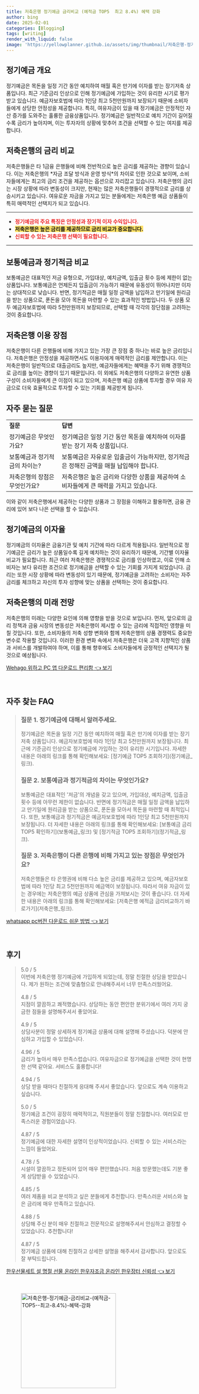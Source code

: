 ```yaml
---
title: 저축은행 정기예금 금리비교 (예적금 TOP5  최고 8.4%) 혜택 강화
author: bing
date: 2025-02-01
categories: [Blogging]
tags: [writing]
render_with_liquid: false
image: 'https://yellowplanner.github.io/assets/img/thumbnail/저축은행-정기예금-금리비교-(예적금-TOP5--최고-8.4%)-혜택-강화.webp'
---
```



<h2 id='정기예금 개요'>정기예금 개요</h2>

<p>정기예금은 목돈을 일정 기간 동안 예치하여 매월 혹은 만기에 이자를 받는 장기저축 상품입니다. 최근 기준금리 인상으로 인해 정기예금에 가입하는 것이 유리한 시기로 평가받고 있습니다. 예금자보호법에 따라 1인당 최고 5천만원까지 보장되기 때문에 소비자들에게 상당한 안정성을 제공합니다. 특히, 여유자금이 있을 때 정기예금은 안정적인 자산 증가를 도와주는 훌륭한 금융상품입니다. 정기예금은 일반적으로 예치 기간이 길어질수록 금리가 높아지며, 이는 투자자의 상황에 맞추어 조건을 선택할 수 있는 여지를 제공합니다.</p>

<h2 id='저축은행의 금리 비교'>저축은행의 금리 비교</h2>

<p>저축은행들은 타 1금융 은행들에 비해 전반적으로 높은 금리를 제공하는 경향이 있습니다. 이는 저축은행의 *자금 조달 방식과 운영 방식*의 차이로 인한 것으로 보이며, 소비자들에게는 최고의 금리 조건을 제공하는 옵션으로 자리잡고 있습니다. 저축은행의 금리는 시장 상황에 따라 변동성이 크지만, 현재는 많은 저축은행들이 경쟁적으로 금리를 상승시키고 있습니다. 여유로운 자금을 가지고 있는 분들에게는 저축은행 예금 상품들이 특히 매력적인 선택지가 되고 있습니다.</p>

<hr />

<ul>
    <li><b><span style="color: #ee2323;">정기예금의 주요 특징은 안정성과 장기적 이자 수익입니다.</span></b></li>
    <li><b><span style="background-color: #ffe066;">저축은행은 높은 금리를 제공하므로 금리 비교가 중요합니다.</span></b></li>
    <li><b><span style="color: #ee2323;">신뢰할 수 있는 저축은행 선택이 필요합니다.</span></b></li>
</ul>

<hr />

<h2 id='보통예금과 정기적금 비교'>보통예금과 정기적금 비교</h2>

<p>보통예금은 대표적인 저금 유형으로, 가입대상, 예치금액, 입출금 횟수 등에 제한이 없는 상품입니다. 보통예금은 언제든지 입출금이 가능하기 때문에 유동성이 뛰어나지만 이자는 상대적으로 낮습니다. 반면, 정기적금은 매월 일정 금액을 납입하고 만기일에 원리금을 받는 상품으로, 푼돈을 모아 목돈을 마련할 수 있는 효과적인 방법입니다. 두 상품 모두 예금자보호법에 따라 5천만원까지 보장되므로, 선택할 때 각각의 장단점을 고려하는 것이 중요합니다.</p>

<h2 id='저축은행 이용 장점'>저축은행 이용 장점</h2>

<p>저축은행이 다른 은행들에 비해 가지고 있는 가장 큰 장점 중 하나는 바로 높은 금리입니다. 저축은행은 안정성을 제공하면서도 이용자에게 매력적인 금리를 제안합니다. 이는 저축은행이 일반적으로 대출금리도 높지만, 예금자들에게는 혜택을 주기 위해 경쟁적으로 금리를 높이는 경향이 있기 때문입니다. 이 외에도 저축은행의 다양하고 유연한 상품 구성이 소비자들에게 큰 이점이 되고 있으며, 저축은행 예금 상품에 투자할 경우 여유 자금으로 더욱 효율적으로 투자할 수 있는 기회를 제공받게 됩니다.</p>

<h2 id='자주 묻는 질문'>자주 묻는 질문</h2>

<table>
    <tr>
        <td><b>질문</b></td>
        <td><b>답변</b></td>
    </tr>
    <tr>
        <td>정기예금은 무엇인가요?</td>
        <td>정기예금은 일정 기간 동안 목돈을 예치하여 이자를 받는 장기 저축 상품입니다.</td>
    </tr>
    <tr>
        <td>보통예금과 정기적금의 차이는?</td>
        <td>보통예금은 자유로운 입출금이 가능하지만, 정기적금은 정해진 금액을 매월 납입해야 합니다.</td>
    </tr>
    <tr>
        <td>저축은행의 장점은 무엇인가요?</td>
        <td>저축은행은 높은 금리와 다양한 상품을 제공하여 소비자들에게 큰 매력을 가지고 있습니다.</td>
    </tr>
</table>

<p>이와 같이 저축은행에서 제공하는 다양한 상품과 그 장점을 이해하고 활용하면, 금융 관리에 있어 보다 나은 선택을 할 수 있습니다.</p>

<h2 id='정기예금의 이자율'>정기예금의 이자율</h2>

<p>정기예금의 이자율은 금융기관 및 예치 기간에 따라 다르게 적용됩니다. 일반적으로 정기예금은 금리가 높은 상품일수록 길게 예치하는 것이 유리하기 때문에, 기간별 이자율 비교가 필요합니다. 최근 여러 저축은행은 경쟁적으로 금리를 인상하였고, 이로 인해 소비자는 보다 유리한 조건으로 정기예금을 선택할 수 있는 기회를 가지게 되었습니다. 금리는 또한 시장 상황에 따라 변동성이 있기 때문에, 정기예금을 고려하는 소비자는 자주 금리를 체크하고 자신의 투자 성향에 맞는 상품을 선택하는 것이 중요합니다.</p>

<h2 id='저축은행의 미래 전망'>저축은행의 미래 전망</h2>

<p>저축은행의 미래는 다양한 요인에 의해 영향을 받을 것으로 보입니다. 먼저, 앞으로의 금리 정책과 금융 시장의 변동성은 저축은행이 제시할 수 있는 금리에 직접적인 영향을 미칠 것입니다. 또한, 소비자들의 저축 성향 변화와 함께 저축은행의 상품 경쟁력도 중요한 변수로 작용할 것입니다. 이러한 환경 변화 속에서 저축은행은 더욱 고객 지향적인 상품과 서비스를 개발하여야 하며, 이를 통해 향후에도 소비자들에게 긍정적인 선택지가 될 것으로 예상됩니다.</p>


<p><a class="click-button" title="Wehago 위하고 PC 앱 다운로드 편리함" href="https://yellowplanner.github.io/posts/Wehago-%EC%9C%84%ED%95%98%EA%B3%A0-PC-%EC%95%B1-%EB%8B%A4%EC%9A%B4%EB%A1%9C%EB%93%9C-%ED%8E%B8%EB%A6%AC%ED%95%A8/" rel="dofollow">Wehago 위하고 PC 앱 다운로드 편리함 👈 보기</a></p><br>
<h2 id='자주_찾는_FAQ'>자주 찾는 FAQ</h2>
<div itemscope="" itemtype="https://schema.org/FAQPage"> 
<blockquote> 
<div itemscope="" itemprop="mainEntity" itemtype="https://schema.org/Question"> 
<h3 itemprop="name">질문 1. 정기예금에 대해서 알려주세요.</h3> 
<div itemscope="" itemprop="acceptedAnswer" itemtype="https://schema.org/Answer"> 
<span itemprop="text"> 
<p>정기예금은 목돈을 일정 기간 동안 예치하여 매월 혹은 만기에 이자를 받는 장기저축 상품입니다. 예금자보호법에 따라 1인당 최고 5천만원까지 보장됩니다. 최근에 기준금리 인상으로 정기예금에 가입하는 것이 유리한 시기입니다. 자세한 내용은 아래의 링크를 통해 확인해보세요: [정기예금 TOP5 조회하기](정기예금_링크).</p> 
</span> 
</div> 
</div> 

<div itemscope="" itemprop="mainEntity" itemtype="https://schema.org/Question"> 
<h3 itemprop="name">질문 2. 보통예금과 정기적금의 차이는 무엇인가요?</h3> 
<div itemscope="" itemprop="acceptedAnswer" itemtype="https://schema.org/Answer"> 
<span itemprop="text"> 
<p>보통예금은 대표적인 '저금'의 개념을 갖고 있으며, 가입대상, 예치금액, 입출금 횟수 등에 아무런 제한이 없습니다. 반면에 정기적금은 매월 일정 금액을 납입하고 만기일에 원리금을 받는 상품으로, 푼돈을 모아서 목돈을 마련할 때 최적입니다. 또한, 보통예금과 정기적금은 예금자보호법에 따라 1인당 최고 5천만원까지 보장됩니다. 더 자세한 내용은 아래의 링크를 통해 확인해보세요: [보통예금 금리 TOP5 확인하기](보통예금_링크) 및 [정기적금 TOP5 조회하기](정기적금_링크).</p> 
</span> 
</div> 
</div> 

<div itemscope="" itemprop="mainEntity" itemtype="https://schema.org/Question"> 
<h3 itemprop="name">질문 3. 저축은행이 다른 은행에 비해 가지고 있는 장점은 무엇인가요?</h3> 
<div itemscope="" itemprop="acceptedAnswer" itemtype="https://schema.org/Answer"> 
<span itemprop="text"> 
<p>저축은행들은 타 은행권에 비해 다소 높은 금리를 제공하고 있으며, 예금자보호법에 따라 1인당 최고 5천만원까지 예금액이 보장됩니다. 따라서 여유 자금이 있는 경우에는 저축은행의 예금 상품에 관심을 가져보시는 것이 좋습니다. 더 자세한 내용은 아래의 링크를 통해 확인해보세요: [저축은행 예적금 금리비교하기 바로가기](저축은행_링크).</p> 
</span> 
</div> 
</div> 
</blockquote> 
</div>
<p><a class="click-button" title="whatsapp pc버전 다운로드 쉬운 방법" href="https://yellowplanner.github.io/posts/whatsapp-pc%EB%B2%84%EC%A0%84-%EB%8B%A4%EC%9A%B4%EB%A1%9C%EB%93%9C-%EC%89%AC%EC%9A%B4-%EB%B0%A9%EB%B2%95/" rel="dofollow">whatsapp pc버전 다운로드 쉬운 방법 👈 보기</a></p><br>
<h2 id='후기'>후기</h2>
<div itemscope itemtype="https://schema.org/Product">
  <blockquote>
  <div itemprop="review" itemscope itemtype="https://schema.org/Review">
      <div itemprop="reviewRating" itemscope itemtype="https://schema.org/Rating"> <span itemprop="ratingValue">5.0</span> / <span itemprop="bestRating">5</span> </div>
      <span itemprop="reviewBody">이번에 저축은행 정기예금에 가입하게 되었는데, 정말 친절한 상담을 받았습니다. 제가 원하는 조건에 맞춤형으로 안내해주셔서 너무 만족스러웠어요.</span>
  </div>
  <br>
  <div itemprop="review" itemscope itemtype="https://schema.org/Review">
      <div itemprop="reviewRating" itemscope itemtype="https://schema.org/Rating"> <span itemprop="ratingValue">4.8</span> / <span itemprop="bestRating">5</span> </div>
      <span itemprop="reviewBody">지점이 깔끔하고 쾌적했습니다. 상담하는 동안 편안한 분위기에서 여러 가지 궁금한 점들을 설명해주셔서 좋았어요.</span>
  </div>
  <br>
  <div itemprop="review" itemscope itemtype="https://schema.org/Review">
      <div itemprop="reviewRating" itemscope itemtype="https://schema.org/Rating"> <span itemprop="ratingValue">4.9</span> / <span itemprop="bestRating">5</span> </div>
      <span itemprop="reviewBody">상담사분이 정말 상세하게 정기예금 상품에 대해 설명해 주셨습니다. 덕분에 안심하고 가입할 수 있었습니다.</span>
  </div>
  <br>
  <div itemprop="review" itemscope itemtype="https://schema.org/Review">
      <div itemprop="reviewRating" itemscope itemtype="https://schema.org/Rating"> <span itemprop="ratingValue">4.96</span> / <span itemprop="bestRating">5</span> </div>
      <span itemprop="reviewBody">금리가 높아서 매우 만족스럽습니다. 여유자금으로 정기예금을 선택한 것이 현명한 선택 같아요. 서비스도 훌륭합니다!</span>
  </div>
  <br>
  <div itemprop="review" itemscope itemtype="https://schema.org/Review">
      <div itemprop="reviewRating" itemscope itemtype="https://schema.org/Rating"> <span itemprop="ratingValue">4.94</span> / <span itemprop="bestRating">5</span> </div>
      <span itemprop="reviewBody">상담 받을 때마다 친절하게 응대해 주셔서 좋았습니다. 앞으로도 계속 이용하고 싶습니다.</span>
  </div>
  <br>
  <div itemprop="review" itemscope itemtype="https://schema.org/Review">
      <div itemprop="reviewRating" itemscope itemtype="https://schema.org/Rating"> <span itemprop="ratingValue">5.0</span> / <span itemprop="bestRating">5</span> </div>
      <span itemprop="reviewBody">정기예금 조건이 굉장히 매력적이고, 직원분들이 정말 친절합니다. 여러모로 만족스러운 경험이었습니다.</span>
  </div>
  <br>
  <div itemprop="review" itemscope itemtype="https://schema.org/Review">
      <div itemprop="reviewRating" itemscope itemtype="https://schema.org/Rating"> <span itemprop="ratingValue">4.87</span> / <span itemprop="bestRating">5</span> </div>
      <span itemprop="reviewBody">정기예금에 대한 자세한 설명이 인상적이었습니다. 신뢰할 수 있는 서비스라는 느낌이 들었어요.</span>
  </div>
  <br>
  <div itemprop="review" itemscope itemtype="https://schema.org/Review">
      <div itemprop="reviewRating" itemscope itemtype="https://schema.org/Rating"> <span itemprop="ratingValue">4.78</span> / <span itemprop="bestRating">5</span> </div>
      <span itemprop="reviewBody">시설이 깔끔하고 정돈되어 있어 매우 편안했습니다. 처음 방문했는데도 기분 좋게 상담받을 수 있었습니다.</span>
  </div>
  <br>
  <div itemprop="review" itemscope itemtype="https://schema.org/Review">
      <div itemprop="reviewRating" itemscope itemtype="https://schema.org/Rating"> <span itemprop="ratingValue">4.85</span> / <span itemprop="bestRating">5</span> </div>
      <span itemprop="reviewBody">여러 제품을 비교 분석하고 싶은 분들에게 추천합니다. 만족스러운 서비스와 높은 금리에 매우 만족하고 있습니다.</span>
  </div>
  <br>
  <div itemprop="review" itemscope itemtype="https://schema.org/Review">
      <div itemprop="reviewRating" itemscope itemtype="https://schema.org/Rating"> <span itemprop="ratingValue">4.88</span> / <span itemprop="bestRating">5</span> </div>
      <span itemprop="reviewBody">상담해 주신 분이 매우 친절하고 전문적으로 설명해주셔서 안심하고 결정할 수 있었습니다. 추천합니다!</span>
  </div>
  <br>
  <div itemprop="review" itemscope itemtype="https://schema.org/Review">
      <div itemprop="reviewRating" itemscope itemtype="https://schema.org/Rating"> <span itemprop="ratingValue">4.87</span> / <span itemprop="bestRating">5</span> </div>
      <span itemprop="reviewBody">정기예금 상품에 대해 친절하고 상세한 설명을 해주셔서 감사합니다. 앞으로도 잘 부탁드립니다.</span>
  </div>
  </blockquote>
</div>
<p><a class="click-button" title="한우선물세트 설 명절 선물 온라인 한우자조금 온라인 한우장터 신뢰성" href="https://yellowplanner.github.io/posts/%ED%95%9C%EC%9A%B0%EC%84%A0%EB%AC%BC%EC%84%B8%ED%8A%B8-%EC%84%A4-%EB%AA%85%EC%A0%88-%EC%84%A0%EB%AC%BC-%EC%98%A8%EB%9D%BC%EC%9D%B8-%ED%95%9C%EC%9A%B0%EC%9E%90%EC%A1%B0%EA%B8%88-%EC%98%A8%EB%9D%BC%EC%9D%B8-%ED%95%9C%EC%9A%B0%EC%9E%A5%ED%84%B0-%EC%8B%A0%EB%A2%B0%EC%84%B1/" rel="dofollow">한우선물세트 설 명절 선물 온라인 한우자조금 온라인 한우장터 신뢰성 👈 보기</a></p><br>
<figure class="image"><img src="https://yellowplanner.github.io/assets/img/thumbnail/저축은행-정기예금-금리비교-(예적금-TOP5--최고-8.4%)-혜택-강화.webp" alt="저축은행-정기예금-금리비교-(예적금-TOP5--최고-8.4%)-혜택-강화" width="256" height="256"></figure>